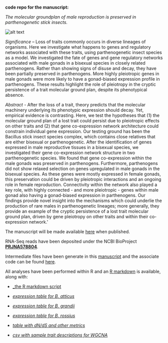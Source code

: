 
**code repo for the manuscript:** 


_The molecular groundplan of male reproduction is preserved 
in parthenogenetic stick insects._


![alt text](https://upload.wikimedia.org/wikipedia/commons/e/ec/%22%D0%9F%D0%BE%D1%80%D1%82%D1%80%D0%B5%D1%82%22_%D0%BF%D0%B0%D0%BB%D0%BE%D1%87%D0%BD%D0%B8%D0%BA%D0%B0.jpg)


_Significance_ – Loss of traits commonly occurs in diverse lineages of organisms. Here we investigate what happens to genes
and regulatory networks associated with these traits, using parthenogenetic insect species as a model. We investigated the fate of
genes and gene regulatory networks associated with male gonads in a bisexual species in closely related parthenogens. Rather
than showing signs of disuse and decay, they have been partially preserved in parthenogens. More highly pleiotropic genes in
male gonads were more likely to have a gonad-biased expression profile in parthenogens. These results highlight the role of
pleiotropy in the cryptic persistence of a trait molecular ground plan, despite its phenotypical absence.


_Abstract_ - After the loss of a trait, theory predicts that the molecular machinery underlying its phenotypic expression should
decay. Yet, empirical evidence is contrasting. Here, we test the hypotheses that (1) the molecular ground plan of a lost trait could
persist due to pleiotropic effects on other traits and (2) that gene co-expression network architecture could constrain individual
gene expression. Our testing ground has been the Bacillus stick insect species complex, which contains close relatives that are
either bisexual or parthenogenetic. After the identification of genes expressed in male reproductive tissues in a bisexual species,
we investigated their gene co-expression network structure in two parthenogenetic species. We found that gene co-expression
within the male gonads was preserved in parthenogens. Furthermore, parthenogens did not show relaxed selection on genes
upregulated in male gonads in the bisexual species. As these genes were mostly expressed in female gonads, this preservation
could be driven by pleiotropic interactions and an ongoing role in female reproduction. Connectivity within the network also
played a key role, with highly connected - and more pleiotropic - genes within male gonad also having a gonad-biased expression
in parthenogens. Our findings provide novel insight into the mechanisms which could underlie the production of rare males in
parthenogenetic lineages; more generally, they provide an example of the cryptic persistence of a lost trait molecular ground plan,
driven by gene pleiotropy on other traits and within their co-expression network.'


The manuscript will be made available [here]() when published.


RNA-Seq reads have been deposited under the NCBI BioProject [**PRJNA578804**](https://www.ncbi.nlm.nih.gov/bioproject/PRJNA578804).


Intermediate files have been generate in this [manuscript](https://zoologicalletters.biomedcentral.com/articles/10.1186/s40851-022-00197-z) and the associate code can be found [here](https://github.com/for-giobbe/gene-transcriptional-profiles-in-automictic-taxa).


All analyses have been performed within R and an [R markdown](https://htmlpreview.github.io/?https://github.com/for-giobbe/bacillus_cryptic_persistence/blob/main/Bacillus_cryptic_persistance.html) is available, along with:

- [_the R markdown script](https://github.com/for-giobbe/bacillus-cryptic-persistence/blob/main/Bacillus_cryptic_persistance.Rmd)

- [_expression table for *B. atticus*_](https://github.com/for-giobbe/bacillus-cryptic-persistence/blob/main/BAT_RSEM.TMM.EXPR.matrix)

- [_expression table for *B. grandii*_](https://github.com/for-giobbe/bacillus-cryptic-persistence/blob/main/BGM_RSEM.TMM.EXPR.matrix)

- [_expression table for *B. rossius*_](https://github.com/for-giobbe/bacillus-cryptic-persistence/blob/main/BRO_RSEM.TMM.EXPR.matrix)

- [_table with dN/dS and other metrics_](https://github.com/for-giobbe/bacillus-cryptic-persistence/blob/main/def.tab)

- [_csv with sample trait descriptions for WGCNA_](https://github.com/for-giobbe/bacillus-cryptic-persistence/blob/main/traits_description.csv)

